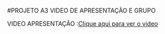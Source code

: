 #PROJETO A3 VIDEO DE APRESENTAÇÃO E GRUPO

VIDEO APRESENTAÇÃO :<a href="https://drive.google.com/file/d/1CvBXP-r9AEKCsuKeivsFSK_sbhKQ_-4_/view?usp=drive_link">Clique aqui para ver o video</a>

 
